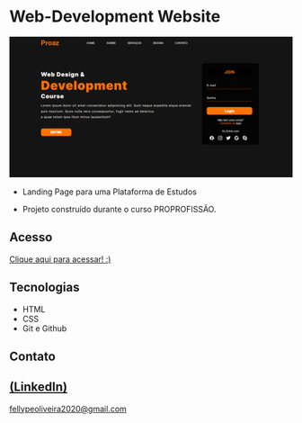 # Web-Development Website

 ![preview](./.github/preview.png)
 
 - Landing Page para uma Plataforma de Estudos

 - Projeto construído durante o curso PROPROFISSÃO.

## Acesso
 [Clique aqui para acessar! :)](website-design-fellype.vercel.app/)

## Tecnologias

- HTML
- CSS
- Git e Github

## Contato
[(LinkedIn)](https://www.linkedin.com/in/fellype-oliveira-920699230/)
-----
fellypeoliveira2020@gmail.com